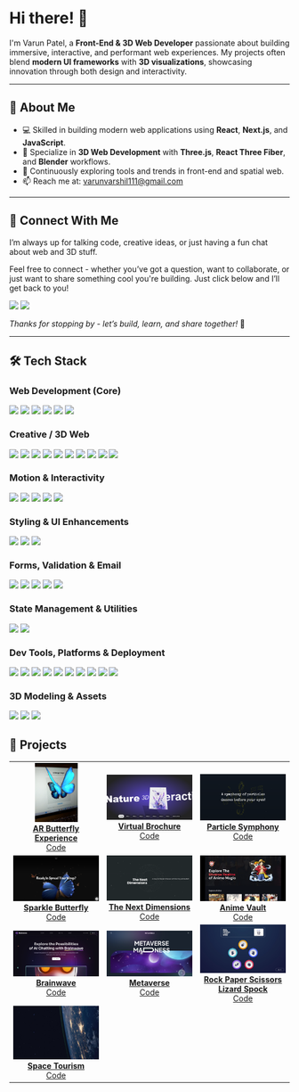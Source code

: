 # Hi there! 👋

I'm Varun Patel, a **Front-End & 3D Web Developer** passionate about building immersive, interactive, and performant web experiences. My projects often blend **modern UI frameworks** with **3D visualizations**, showcasing innovation through both design and interactivity.

---

## 🚀 About Me

- 💻 Skilled in building modern web applications using **React**, **Next.js**, and **JavaScript**.
- 🧠 Specialize in **3D Web Development** with **Three.js**, **React Three Fiber**, and **Blender** workflows.
- 🌱 Continuously exploring tools and trends in front-end and spatial web.
- 📫 Reach me at: varunvarshil111@gmail.com

---

## 🤝 Connect With Me

I’m always up for talking code, creative ideas, or just having a fun chat about web and 3D stuff.

Feel free to connect - whether you’ve got a question, want to collaborate, or just want to share something cool you're building. Just click below and I’ll get back to you!

<a href="mailto:varunvarshil111@gmail.com"><img src="https://img.shields.io/badge/Email-D14836?style=flat&logo=gmail&logoColor=white" /></a>
<a href="https://www.linkedin.com/in/varun-patel-3660ab233"><img src="https://img.shields.io/badge/LinkedIn-0A66C2?style=flat&logo=linkedin&logoColor=white" /></a>

_Thanks for stopping by - let’s build, learn, and share together!_ 🚀

---

## 🛠 Tech Stack

### Web Development (Core)

  <div align="left">
    <img src="https://img.shields.io/badge/React-61DAFB?style=flat&logo=react&logoColor=black" />
    <img src="https://img.shields.io/badge/Next.js-000000?style=flat&logo=nextdotjs&logoColor=white" />
    <img src="https://img.shields.io/badge/HTML5-e34c26?style=flat&logo=html5&logoColor=white" />
    <img src="https://img.shields.io/badge/CSS3-264de4?style=flat&logo=css3&logoColor=white" />
    <img src="https://img.shields.io/badge/JavaScript-f7df1e?style=flat&logo=javascript&logoColor=black" />
    <img src="https://img.shields.io/badge/Tailwind_CSS-06B6D4?style=flat&logo=tailwindcss&logoColor=white" />
  </div>

### Creative / 3D Web

  <div align="left">
    <img src="https://img.shields.io/badge/Three.js-000000?style=flat&logo=three.js&logoColor=white" />
    <img src="https://img.shields.io/badge/React Three Fiber-000000?style=flat&logo=three.js&logoColor=white" />
    <img src="https://img.shields.io/badge/Drei-000?style=flat&logo=three.js&logoColor=white" />
    <img src="https://img.shields.io/badge/Postprocessing-181717?style=flat" />
    <img src="https://img.shields.io/badge/Maath-181717?style=flat" />
    <img src="https://img.shields.io/badge/r3f--perf-181717?style=flat" />
    <img src="https://img.shields.io/badge/Lamina-181717?style=flat" />
    <img src="https://img.shields.io/badge/Leva-181717?style=flat" />
    <img src="https://img.shields.io/badge/WebXR-FF6600?style=flat" />
    <img src="https://img.shields.io/badge/MindAR-0c4a6e?style=flat" />
  </div>

### Motion & Interactivity

  <div align="left">
    <img src="https://img.shields.io/badge/GSAP-88CE02?style=flat&logo=greensock&logoColor=white" />
    <img src="https://img.shields.io/badge/Framer Motion-EF2D5E?style=flat&logo=framer&logoColor=white" />
    <img src="https://img.shields.io/badge/Lenis (Smooth Scroll)-181717?style=flat" />
    <img src="https://img.shields.io/badge/Split Type-181717?style=flat" />
    <img src="https://img.shields.io/badge/Just Parallax-181717?style=flat" />
  </div>

### Styling & UI Enhancements

  <div align="left">
    <img src="https://img.shields.io/badge/Tailwind_CSS-06B6D4?style=flat&logo=tailwindcss&logoColor=white" />
    <img src="https://img.shields.io/badge/shadcn/ui-000000?style=flat" />
    <img src="https://img.shields.io/badge/Acernity-181717?style=flat" />
  </div>

### Forms, Validation & Email

  <div align="left">
    <img src="https://img.shields.io/badge/React Hook Form-EC5990?style=flat" />
    <img src="https://img.shields.io/badge/Zod-5A67D8?style=flat" />
    <img src="https://img.shields.io/badge/@hookform/resolvers-181717?style=flat" />
    <img src="https://img.shields.io/badge/Resend-181717?style=flat" />
    <img src="https://img.shields.io/badge/@react--email/components-181717?style=flat" />
  </div>

### State Management & Utilities

  <div align="left">
    <img src="https://img.shields.io/badge/Zustand-8e44ad?style=flat" />
    <img src="https://img.shields.io/badge/Jotai-41B883?style=flat" />
  </div>

### Dev Tools, Platforms & Deployment

  <div align="left">
    <img src="https://img.shields.io/badge/Git-F05032?style=flat&logo=git&logoColor=white" />
    <img src="https://img.shields.io/badge/GitHub-181717?style=flat&logo=github&logoColor=white" />
    <img src="https://img.shields.io/badge/GitLab-FC6D26?style=flat&logo=gitlab&logoColor=white" />
    <img src="https://img.shields.io/badge/Vercel-000000?style=flat&logo=vercel&logoColor=white" />
    <img src="https://img.shields.io/badge/Netlify-00C7B7?style=flat&logo=netlify&logoColor=white" />
    <img src="https://img.shields.io/badge/Firebase-FFCA28?style=flat&logo=firebase&logoColor=black" />
    <img src="https://img.shields.io/badge/VS Code-007ACC?style=flat&logo=visualstudiocode&logoColor=white" />
    <img src="https://img.shields.io/badge/Postman-FF6C37?style=flat&logo=postman&logoColor=white" />
    <img src="https://img.shields.io/badge/Jira-0052CC?style=flat&logo=jira&logoColor=white" />
    <img src="https://img.shields.io/badge/Slack-4A154B?style=flat&logo=slack&logoColor=white" />
  </div>

### 3D Modeling & Assets

  <div align="left">
    <img src="https://img.shields.io/badge/Blender-F5792A?style=flat&logo=blender&logoColor=white" />
    <img src="https://img.shields.io/badge/Sketchfab-1CAAD9?style=flat&logo=sketchfab&logoColor=white" />
    <img src="https://img.shields.io/badge/Polyhaven-181717?style=flat" />
  </div>

## 🌟 Projects

<table>
  <tr>
    <td align="center" width="33%">
      <a href="https://ar-viewer-v1.web.app/" target="_blank">
        <img src="https://raw.githubusercontent.com/DV192/ar-viewer/main/public/ar-viewer-screenshot-1.png" width="50%" alt="AR Viewer"/>
        <br/>
        <strong>AR Butterfly Experience</strong>
      </a><br/>
      <a href="https://github.com/DV192/ar-viewer">Code</a>
    </td>
    <td align="center" width="33%">
      <a href="https://virtual-brochure.vercel.app/" target="_blank">
        <img src="https://raw.githubusercontent.com/DV192/virtual-brochure/main/public/assets/virtual-brochure-screenshot.png" width="100%" alt="Virtual Brochure"/>
        <br/>
        <strong>Virtual Brochure</strong>
      </a><br/>
      <a href="https://github.com/DV192/virtual-brochure">Code</a>
    </td>
    <td align="center" width="33%">
      <a href="https://particle-symphony.vercel.app/" target="_blank">
        <img src="https://raw.githubusercontent.com/DV192/particle-symphony/master/public/assets/particle-symphony-screenshot.png" width="100%" alt="Particle Symphony"/>
        <br/>
        <strong>Particle Symphony</strong>
      </a><br/>
      <a href="https://github.com/DV192/particle-symphony">Code</a>
    </td>
  </tr>
  <tr>
    <td align="center" width="33%">
      <a href="https://sparkle-butterfly.vercel.app/" target="_blank">
        <img src="https://raw.githubusercontent.com/DV192/sparkle-butterfly/master/public/assets/sparkle-butterfly-screenshot.png" width="100%" alt="Sparkle Butterfly"/>
        <br/>
        <strong>Sparkle Butterfly</strong>
      </a><br/>
      <a href="https://github.com/DV192/sparkle-butterfly">Code</a>
    </td>
    <td align="center" width="33%">
      <a href="https://the-next-dimensions.vercel.app/" target="_blank">
        <img src="https://raw.githubusercontent.com/DV192/the-next-dimensions/master/public/the-next-dimensions-screenshot.png" width="100%" alt="The Next Dimensions "/>
        <br/>
        <strong>The Next Dimensions </strong>
      </a><br/>
      <a href="https://github.com/DV192/the-next-dimensions">Code</a>
    </td>
    <td align="center" width="33%">
      <a href="https://anime-vault-dv192.vercel.app/" target="_blank">
        <img src="https://raw.githubusercontent.com/DV192/anime-vault/master/public/anime-vault-screenshot.png" width="100%" alt="Anime Vault"/>
        <br/>
        <strong>Anime Vault</strong>
      </a><br/>
      <a href="https://github.com/DV192/anime-vault">Code</a>
    </td>
  </tr>
  <tr>
    <td align="center" width="33%">
      <a href="https://brainwave-dv192.vercel.app/" target="_blank">
        <img src="https://raw.githubusercontent.com/DV192/brainwave/main/public/assets/brainwave-screenshot.png" width="100%" alt="Brainwave"/>
        <br/>
        <strong>Brainwave</strong>
      </a><br/>
      <a href="https://github.com/DV192/brainwave">Code</a>
    </td>
    <td align="center" width="33%">
      <a href="https://metaverse-dv192.vercel.app/" target="_blank">
        <img src="https://raw.githubusercontent.com/DV192/metaverse/master/public/metaverse-screenshot.png" width="100%" alt="Metaverse"/>
        <br/>
        <strong>Metaverse</strong>
      </a><br/>
      <a href="https://github.com/DV192/metaverse">Code</a>
    </td>
    <td align="center" width="33%">
      <a href="https://rock-paper-scissors-lizard-spock-reactjs.vercel.app/" target="_blank">
        <img src="https://raw.githubusercontent.com/DV192/rock-paper-scissors-lizard-spock-reactjs/refs/heads/master/src/assets/design/bonus/desktop-step-1-bonus.jpg" width="100%" alt="Rock Paper Scissors Lizard Spock"/>
        <br/>
        <strong>Rock Paper Scissors Lizard Spock</strong>
      </a><br/>
      <a href="https://github.com/DV192/rock-paper-scissors-lizard-spock-reactjs">Code</a>
    </td>
  </tr>
  <tr>
    <td align="center" width="33%">
      <a href="https://space-tourism-website-nextjs.vercel.app/home" target="_blank">
        <img src="https://raw.githubusercontent.com/DV192/space-tourism-website-nextjs/refs/heads/master/public/assets/home/background-home-desktop.jpg" width="100%" alt="Space Tourism"/>
        <br/>
        <strong>Space Tourism</strong>
      </a><br/>
      <a href="https://github.com/DV192/space-tourism-website-nextjs">Code</a>
    </td>
  </tr>
</table>
